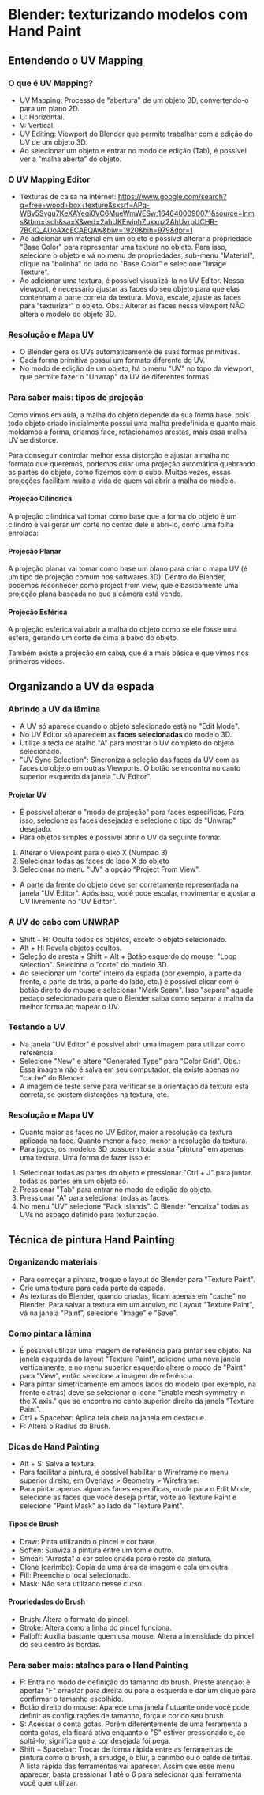 # Blender: texturizando modelos com Hand Paint

## Entendendo o UV Mapping

### O que é UV Mapping?

- UV Mapping: Processo de "abertura" de um objeto 3D, convertendo-o para um plano 2D. 
- U: Horizontal.
- V: Vertical.
- UV Editing: Viewport do Blender que permite trabalhar com a edição do UV de um objeto 3D.
- Ao selecionar um objeto e entrar no modo de edição (Tab), é possível ver a "malha aberta" do objeto.

### O UV Mapping Editor

- Texturas de caisa na internet: https://www.google.com/search?q=free+wood+box+texture&sxsrf=APq-WBv5Svgu7KeXAYeqi0VC6MueWmWESw:1646400090071&source=lnms&tbm=isch&sa=X&ved=2ahUKEwiphZukxqz2AhUvrpUCHR-7B0IQ_AUoAXoECAEQAw&biw=1920&bih=979&dpr=1
- Ao adicionar um material em um objeto é possível alterar a propriedade "Base Color" para representar uma textura no objeto. Para isso, selecione o objeto e vá no menu de propriedades, sub-menu "Material", clique na "bolinha" do lado do "Base Color" e selecione "Image Texture".
- Ao adicionar uma textura, é possível visualizá-la no UV Editor. Nessa viewport, é necessário ajustar as faces do seu objeto para que elas contenham a parte correta da textura. Mova, escale, ajuste as faces para "texturizar" o objeto. Obs.: Alterar as faces nessa viewport NÃO altera o modelo do objeto 3D.

### Resolução e Mapa UV

- O Blender gera os UVs automaticamente de suas formas primitivas.
- Cada forma primitiva possui um formato diferente do UV.
- No modo de edição de um objeto, há o menu "UV" no topo da viewport, que permite fazer o "Unwrap" da UV de diferentes formas.

### Para saber mais: tipos de projeção

Como vimos em aula, a malha do objeto depende da sua forma base, pois todo objeto criado inicialmente possui uma malha predefinida e quanto mais moldamos a forma, criamos face, rotacionamos arestas, mais essa malha UV se distorce.

Para conseguir controlar melhor essa distorção e ajustar a malha no formato que queremos, podemos criar uma projeção automática quebrando as partes do objeto, como fizemos com o cubo. Muitas vezes, essas projeções facilitam muito a vida de quem vai abrir a malha do modelo.

#### Projeção Cilíndrica

A projeção cilíndrica vai tomar como base que a forma do objeto é um cilindro e vai gerar um corte no centro dele e abri-lo, como uma folha enrolada:

#### Projeção Planar

A projeção planar vai tomar como base um plano para criar o mapa UV (é um tipo de projeção comum nos softwares 3D). Dentro do Blender, podemos reconhecer como project from view, que é basicamente uma projeção plana baseada no que a câmera está vendo.

#### Projeção Esférica

A projeção esférica vai abrir a malha do objeto como se ele fosse uma esfera, gerando um corte de cima a baixo do objeto.

Também existe a projeção em caixa, que é a mais básica e que vimos nos primeiros vídeos.

## Organizando a UV da espada

### Abrindo a UV da lâmina

- A UV só aparece quando o objeto selecionado está no "Edit Mode".
- No UV Editor só aparecem as **faces selecionadas** do modelo 3D.
- Utilize a tecla de atalho "A" para mostrar o UV completo do objeto selecionado.
- "UV Sync Selection": Sincroniza a seleção das faces da UV com as faces do objeto em outras Viewports. O botão se encontra no canto superior esquerdo da janela "UV Editor".

#### Projetar UV

- É possível alterar o "modo de projeção" para faces específicas. Para isso, selecione as faces desejadas e selecione o tipo de "Unwrap" desejado.
- Para objetos simples é possível abrir o UV da seguinte forma:
1) Alterar o Viewpoint para o eixo X (Numpad 3)
2) Selecionar todas as faces do lado X do objeto
3) Selecionar no menu "UV" a opção "Project From View".
- A parte da frente do objeto deve ser corretamente representada na janela "UV Editor". Após isso, você pode escalar, movimentar e ajustar a UV livremente no "UV Editor".

### A UV do cabo com UNWRAP

- Shift + H: Oculta todos os objetos, exceto o objeto selecionado.
- Alt + H: Revela objetos ocultos.
- Seleção de aresta + Shift + Alt + Botão esquerdo do mouse: "Loop selection". Seleciona o "corte" do modelo 3D.
- Ao selecionar um "corte" inteiro da espada (por exemplo, a parte da frente, a parte de trás, a parte do lado, etc.) é possível clicar com o botão direito do mouse e selecionar "Mark Seam". Isso "separa" aquele pedaço selecionado para que o Blender saiba como separar a malha da melhor forma ao mapear o UV.

### Testando a UV

- Na janela "UV Editor" é possível abrir uma imagem para utilizar como referência.
- Selecione "New" e altere "Generated Type" para "Color Grid". Obs.: Essa imagem não é salva em seu computador, ela existe apenas no "cache" do Blender.
- A imagem de teste serve para verificar se a orientação da textura está correta, se existem distorções na textura, etc.

### Resolução e Mapa UV

- Quanto maior as faces no UV Editor, maior a resolução da textura aplicada na face. Quanto menor a face, menor a resolução da textura.
- Para jogos, os modelos 3D possuem toda a sua "pintura" em apenas uma textura. Uma forma de fazer isso é:
1) Selecionar todas as partes do objeto e pressionar "Ctrl + J" para juntar todas as partes em um objeto só.
2) Pressionar "Tab" para entrar no modo de edição do objeto.
3) Pressionar "A" para selecionar todas as faces.
4) No menu "UV" selecione "Pack Islands". O Blender "encaixa" todas as UVs no espaço definido para texturização.

## Técnica de pintura Hand Painting

### Organizando materiais

- Para começar a pintura, troque o layout do Blender para "Texture Paint".
- Crie uma textura para cada parte da espada.
- As texturas do Blender, quando criadas, ficam apenas em "cache" no Blender. Para salvar a textura em um arquivo, no Layout "Texture Paint", vá na janela "Paint", selecione "Image" e "Save".

### Como pintar a lâmina

- É possível utilizar uma imagem de referência para pintar seu objeto. Na janela esquerda do layout "Texture Paint", adicione uma nova janela verticalmente, e no menu superior esquerdo altere o modo de "Paint" para "View", então selecione a imagem de referência.
- Para pintar simetricamente em ambos lados do modelo (por exemplo, na frente e atrás) deve-se selecionar o ícone "Enable mesh symmetry in the X axis." que se encontra no canto superior direito da janela "Texture Paint".
- Ctrl + Spacebar: Aplica tela cheia na janela em destaque.
- F: Altera o Radius do Brush.

### Dicas de Hand Painting

- Alt + S: Salva a textura.
- Para facilitar a pintura, é possível habilitar o Wireframe no menu superior direito, em Overlays > Geometry > Wireframe.
- Para pintar apenas algumas faces específicas, mude para o Edit Mode, selecione as faces que você deseja pintar, volte ao Texture Paint e selecione "Paint Mask" ao lado de "Texture Paint".

#### Tipos de Brush

- Draw: Pinta utilizando o pincel e cor base.
- Soften: Suaviza a pintura entre um tom e outro.
- Smear: "Arrasta" a cor selecionada para o resto da pintura.
- Clone (carimbo): Copia de uma área da imagem e cola em outra.
- Fill: Preenche o local selecionado.
- Mask: Não será utilizado nesse curso.

#### Propriedades do Brush

- Brush: Altera o formato do pincel.
- Stroke: Altera como a linha do pincel funciona.
- Falloff: Auxilia bastante quem usa mouse. Altera a intensidade do pincel do seu centro às bordas.

### Para saber mais: atalhos para o Hand Painting

- F: Entra no modo de definição do tamanho do brush. Preste atenção: é apertar "F" arrastar para direita ou para a esquerda e dar um clique para confirmar o tamanho escolhido.
- Botão direito do mouse: Aparece uma janela flutuante onde você pode definir as configurações de tamanho, força e cor do seu brush.
- S: Acessar o conta gotas. Porém diferentemente de uma ferramenta a conta gotas, ela ficará ativa enquanto o "S" estiver pressionado e, ao soltá-lo, significa que a cor desejada foi pega.
- Shift + Spacebar: Trocar de forma rápida entre as ferramentas de pintura como o brush, a smudge, o blur, a carimbo ou o balde de tintas. A lista rápida das ferramentas vai aparecer. Assim que esse menu aparecer, basta pressionar 1 até o 6 para selecionar qual ferramenta você quer utilizar.
